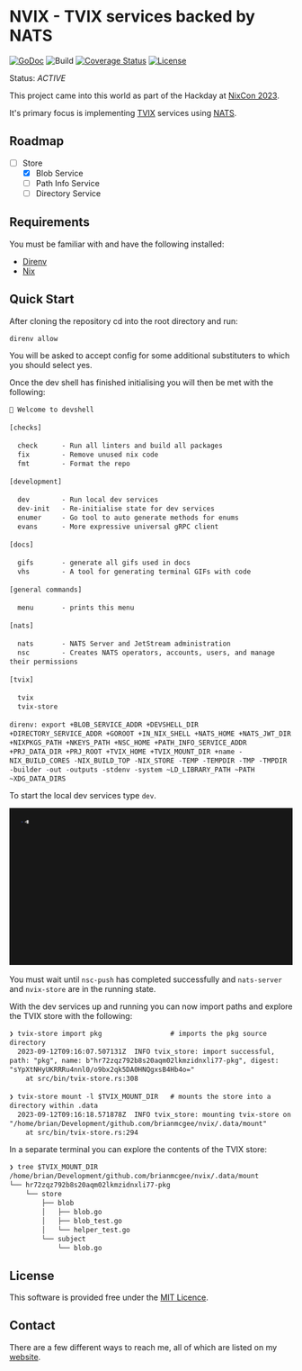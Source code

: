 # NVIX - TVIX services backed by NATS

[![GoDoc](https://img.shields.io/badge/godoc-reference-blue.svg)](http://godoc.org/github.com/brianmcgee/nvix)
![Build](https://github.com/brianmcgee/nvix/actions/workflows/ci.yaml/badge.svg)
[![Coverage Status](https://coveralls.io/repos/github/brianmcgee/nvix/badge.svg)](https://coveralls.io/github/brianmcgee/nvix)
[![License](https://img.shields.io/badge/License-Apache_2.0-blue.svg)](https://opensource.org/licenses/Apache-2.0)

Status: _ACTIVE_

This project came into this world as part of the Hackday at [NixCon 2023](https://2023.nixcon.org/).

It's primary focus is implementing [TVIX](https://cs.tvl.fyi/depot/-/tree/tvix) services using [NATS](https://nats.io).

## Roadmap

-   [ ] Store
    -   [x] Blob Service
    -   [ ] Path Info Service
    -   [ ] Directory Service

## Requirements

You must be familiar with and have the following installed:

-   [Direnv](https://direnv.net)
-   [Nix](https://nixos.org)

## Quick Start

After cloning the repository cd into the root directory and run:

```terminal
direnv allow
```

You will be asked to accept config for some additional substituters to which you should select yes.

Once the dev shell has finished initialising you will then be met with the following:

```terminal
🔨 Welcome to devshell

[checks]

  check      - Run all linters and build all packages
  fix        - Remove unused nix code
  fmt        - Format the repo

[development]

  dev        - Run local dev services
  dev-init   - Re-initialise state for dev services
  enumer     - Go tool to auto generate methods for enums
  evans      - More expressive universal gRPC client

[docs]

  gifs       - generate all gifs used in docs
  vhs        - A tool for generating terminal GIFs with code

[general commands]

  menu       - prints this menu

[nats]

  nats       - NATS Server and JetStream administration
  nsc        - Creates NATS operators, accounts, users, and manage their permissions

[tvix]

  tvix
  tvix-store

direnv: export +BLOB_SERVICE_ADDR +DEVSHELL_DIR +DIRECTORY_SERVICE_ADDR +GOROOT +IN_NIX_SHELL +NATS_HOME +NATS_JWT_DIR +NIXPKGS_PATH +NKEYS_PATH +NSC_HOME +PATH_INFO_SERVICE_ADDR +PRJ_DATA_DIR +PRJ_ROOT +TVIX_HOME +TVIX_MOUNT_DIR +name -NIX_BUILD_CORES -NIX_BUILD_TOP -NIX_STORE -TEMP -TEMPDIR -TMP -TMPDIR -builder -out -outputs -stdenv -system ~LD_LIBRARY_PATH ~PATH ~XDG_DATA_DIRS
```

To start the local dev services type `dev`.

![](./docs/assets/dev.gif)

You must wait until `nsc-push` has completed successfully and `nats-server` and `nvix-store` are in the running state.

With the dev services up and running you can now import paths and explore the TVIX store with the following:

```terminal
❯ tvix-store import pkg                 # imports the pkg source directory
  2023-09-12T09:16:07.507131Z  INFO tvix_store: import successful, path: "pkg", name: b"hr72zqz792b8s20aqm02lkmzidnxli77-pkg", digest: "sYpXtNHyUKRRRu4nnl0/o9bx2qk5DA0HNQgxsB4Hb4o="
    at src/bin/tvix-store.rs:308

❯ tvix-store mount -l $TVIX_MOUNT_DIR   # mounts the store into a directory within .data
  2023-09-12T09:16:18.571878Z  INFO tvix_store: mounting tvix-store on "/home/brian/Development/github.com/brianmcgee/nvix/.data/mount"
    at src/bin/tvix-store.rs:294
```

In a separate terminal you can explore the contents of the TVIX store:

```terminal
❯ tree $TVIX_MOUNT_DIR
/home/brian/Development/github.com/brianmcgee/nvix/.data/mount
└── hr72zqz792b8s20aqm02lkmzidnxli77-pkg
    └── store
        ├── blob
        │   ├── blob.go
        │   ├── blob_test.go
        │   └── helper_test.go
        └── subject
            └── blob.go
```

## License

This software is provided free under the [MIT Licence](https://opensource.org/licenses/MIT).

## Contact

There are a few different ways to reach me, all of which are listed on my [website](https://bmcgee.ie/).
